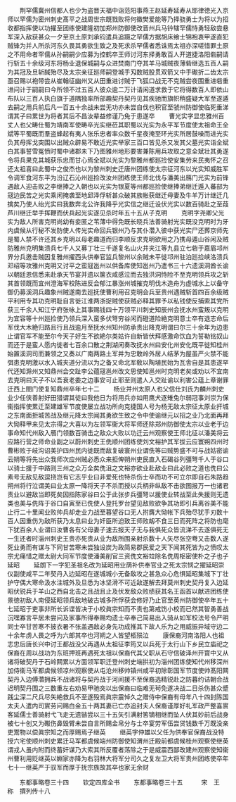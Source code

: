<!-- { "loadSidebar": true } -->
　　荆罕儒冀州信都人也少为盗晋天福中诣范阳事燕王赵延寿延寿从耶律徳光入京师以罕儒为密州刺史髙平之战周世宗既戮败将何徽樊爱能等乃择骁勇士为将以为招收都指挥使以功擢至团练使建隆初加郑州防御使改晋州兵马钤辖罕儒恃勇轻敌尝悬军深入敌获甚众一夕至京土原刘承钧遣兵追蹑之罕儒方据胡床飨士锦袍衷甲遂直犯贼锋为并人所杀河东久畏其勇欲生致之及死求杀罕儒者悉诛焉太祖亦深嗟惜罪土原之不用命者罕儒从孙嗣嗣少应募为控鹤卒王师讨河东择勇敢百人开道捷洛阳砦嗣请行斩五十余级河东将杨业退保城嗣与众进焚南门夺其羊马城贼夜薄砦继选五百人嗣为其冠及旦斩馘殆尽及太宗亲征廵师嗣登城手刄数贼股贯双箭又中手礮折二齿太宗亟召赐以袍带尝从崔翰征幽州又从田重进讨贼于飞狐口战无不克贼尝夜围重进砦重进问计于嗣嗣曰今所领不过五百人彼众逾二万计请闲道求救于它将得数百人即依山布队以三百人执白旗于道隅独率所部趣契丹契丹见其疾驰而旗帜稍盛疑大军至遂遁去嗣之用兵前后凡一百五十余战未尝无功亦未尝自伐也积官至虢州防御使临死垂涕谓其子曰累世为将者其后不昌汝辈益修谨乃免于患遂卒
　　曹光实字显忠雅州百丈人也父畴仕蜀为靖南军使畴卒光实继莅其职蜀以光实为永平军节度使太祖命王全斌等平蜀既而羣盗蜂起有夷人张乐忠者率众数千星夜掩至环光实所居鼓噪而进光实负其母挥戈突围以出贼众辟易不敢近光实举家三百口皆见杀又发其父墓光实诣全斌白其事誓雪冤愤时蜀中诸郡未下乃图雅州地形要害兼陈用兵攻取之意全斌壮其勇遂令将兵果克其城获乐忠而甘心焉全斌以光实为黎雅州都廵捡使安集劳来民夷怀之召还太祖喜曰此蜀中之俊杰也以为黎州刺史迁唐州团练使太宗征河东以光实知威胜军令调军食河东平为汾辽石沁州廵捡改汝州团练使王师北伐与潘美出鴈门光实为前锋遇敌人迎击败之李继捧之入朝也以光实为银夏等州都廵捡使继捧弟继迁遁入蕃部为冦边民苦之光实乘闲掩袭至地邱泽俘斩甚众破其族帐获继迁母妻及牛羊万计继迁几擒矣乃使人绐光实曰我数奔北公许我降乎光实信之继迁设伏光实以数百骑赴之至葭芦川继迁举手挥鞭而伏兵起光实遂见杀时年五十五从子克明
　　克明字尧卿父光实为敌人所害克明尚幼有妾匿之苇薄中得免既长晓兵法善骑射光实既没克明时为牙内虞候从行秘不发防使人传光实命回兵银州乃与其仆濳入彼中获光实尸还葬京师先是蜀人禁不许还其乡克明以母老趣道而归李顺反求克明欲用之乃携母遁山谷闲及贼防雅州克明集溃兵七千人又募丁壮三千遂复名山火井夹江等九县立七砦于嘉眉邛州界分兵邀击贼因复雅州擢西头供奉官监兵黎州以余贼未平徙邛州驻泊廵捡峡洛溃兵邓绍等攻雅州克明又讨平之蛮冦邕州以供备库使知邕州乃遣书三十六遗溪洞酋长谕以朝廷恩信悉来赴承天节宴并遗以箧衣咸感泣而去独洪洞恃险不至克明领兵攻之斩其首领既而宜州澄海军校陈进反会郁江暴涨州城摧克明伐木造舟为虚城水上以备守御仍募溪洞兵趣象州贼遂南去廵抚使曹利用召克明会兵至贵州遇贼斩首四百余级贼平利用专其功克明耻自言徙江淮两浙捉贼使获贼必释其罪予以私钱使反捕索其党所获三千余人知江宁府张咏上其事赐钱四十万领平川刺史知辰州会抚水州蛮叛以克明为宜容等十州廵捡使乃领兵深入蛮多伏弩穷谷闲而磴道险絶克明意士卒有退志命后军伐大木絶归路且行且战逾月至抚水州知州防承贵出降克明谓曰尔三十余年为边患止谓官军不能至尔今天子好生不欲絶尔类姑许自新皆伏拜感激命饮血为誓勒铭奴山而还于是蛮人愿内徙者七百余口散之荆湖闲奏改抚水州曰安化州安化既平徙知桂州始置溪洞司而兼领之又奏以广南两路土军并为忠敢岭外居人结茅为屋虽严火禁不能弭患克明激以水入城夹道分流以为之备又命北军敎以陶埴民始为瓦舎自是其患遂罕代还知滁州又知鼎州会交趾李公蕴冦邕州改文思使知邕州时克明老矣或劝以不宜南去克明曰天子不以吾衰老委之边事安可止耶至则遣人入交趾谕以利害公蕴上章谢罪迁西上閤门使复知鼎州卒年七十二
　　杨业并州太原人也父信仕刘氏为麟州刺史业少任侠善射好田猎谓其徒曰我他日为将用兵亦如用鹰犬逐雉兔尔弱冠事刘崇为保衞指挥使累迁至建雄军节度使屡立战功所向克捷国人号为杨无敌太宗征太原业扞城之东南面拒城苦战及继元降太宗闻其勇欲生致之令中使谕继元以招之业乃北面再拜大恸释甲来见太宗得之大喜以为左领军衞大将军师还除郑州防御使太宗以业老于边事命知代州敌入鴈门领数百骑击之敌众大败以功迁云州观察使王师北征以潘美将云应路行营之师命业副之以蔚州刺史王侁顺州团练使刘文裕护其军拔云应寰朔四州时曹彬败于岐沟诏美护四州民内徙既而敌复破寰州业谓侁等曰贼势盛不可与战姑密谕云朔等将先出众我师次应州贼必悉众来拒俾朔州吏民直入石碣谷列彊弩千人于谷口以骑士援于中路则三州之众万全矣侁沮之文裕亦欲业赴敌业曰此必败之道也侁曰公素号无敌见敌逗挠岂有它志乎业曰非爱死也特杀伤士卒而功不可立尔即自石朱路趋朔州将行泣谓美曰业太原一降将天子不杀而授以兵柄非纵敌不击欲图报万一也诸君责业以避敌当即死矣因指陈家谷曰公于此张步兵彊弩以援使业转战至此失援则无遗类也美与侁阵于谷口自寅至已侁使人登托罗台望见敌败欲争其功即引兵离谷美不能止行二十里闻业败帅兵却走业力战至暮望谷口无人拊膺大恸帐下兵殆尽犹手刃数十百人因重伤为敌所获乃太息曰业为奸臣所迫致王师败衂不食三日而死阵之将防也麾下犹百余人业谓曰汝曹各有父母妻子速去报天子无与我俱死众皆流涕不去遂俱死无一生还者时淄州刺史王贵亦死贵从业为敌所围亲射杀数十人矢尽张空弮又击数人遂死业勇而有谋与下同甘苦寒未尝独设炭为政简易郡民爱之天下闻其死皆为之愤叹太宗尤痛惜之赠太尉大同军节度使潘美削官三资侁文裕竝除名侁周枢密使朴之子也子延昭
　　延朗下一字犯圣祖名改为延昭用业荫补供奉官业之死太宗悯之擢延昭崇仪副使咸平二年契丹入边延昭在遂城城小无备敌攻之甚急众心危惧延昭集城下丁壮护守偶大寒命汲水注城外及旦悉为冰坚滑不可近敌遂解去拜莫州刺史契丹复入边延昭伏锐兵于羊山之西自北击之且战且止及伏发敌众败绩获其名王函首以献进团练使景徳初敌人南侵延昭领兵敌地破古城多所俘获会修好乃止官至英州防御使卒年五十七延昭于吏事非所长诉谍皆决于小校眞宗知而不责也第戒饬小校而已然其智勇善战沉嘿寡言平居未尝问及家事所得奉赐均遗士卒奉己简易出入骑从如军校法号令严明同士卒甘苦寒不披衣暑不张盖遇敌必身先功成推其下故人乐为之用威振异域守边二十余年虏人畏之呼为六郎其卒也河朔之人皆望柩殒泣
　　康保裔河南洛阳人也祖志忠后唐长兴中讨王都战没父再遇从太祖征李筠又以兵死于太行山下乡民立庙祀之保裔在周以战功为东班押班再遇死太祖以保裔代其父职从石守信破泽州开寳中又从诸将破契丹于石岭闗累以方面领军职迁登州刺史端拱初为淄州团练使知代州移深州加侍衞马军都虞候领凉州观察使从屯沧州移帅镇州咸平初除彰国军节度使帅髙阳闗契丹入边傅濳拥兵不战诸将与契丹战于河间援不至保裔选精锐赴之防暮约诘朝合战迟明契丹围之三数重左右劝易甲驰突以出保裔曰临难无茍免遂决战二日杀伤甚众蹙践尘深二尺兵尽矢絶救兵不至遂殁焉眞宗震悼久之赠侍中保裔有母年八十四封陈国太夫人遣内司賔劳问赐白金五十两其妻已亡亦追封夫人保裔谨厚好礼军政严整喜賔客延儒士善骑射弋飞走无遗镞尝以三十五矢引满射筈镝相继而坠人伏其妙前后战身被七十创又为礟伤鼻毁臂未尝自言所赐金帛分与士卒宴劳军伍尝贷钱数千万既没亲吏鬻物以偿眞宗知之而厚赐焉子继英
　　继英字仲雄以父任为供奉官保裔战没特授六宅使顺州刺史累迁马军都虞候端州防御使知渭州迁殿前都虞候桂州观察使继英谓戎人虽内附而终蓄奸谋乃大索其所反覆者荡除之于是威震西鄙改建州观察使知衞州曹利用贬继英以婣家亦降为右羽林大将军分司久之复左卫大将军贵州团练使卒年七十一继英严于驭军而厚于抚宗族故其卒也家无余财





　　东都事略卷三十四
　　钦定四库全书
　　东都事略卷三十五　　　宋　王　称　撰列传十八
